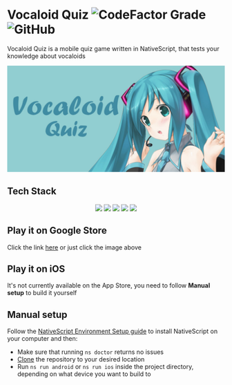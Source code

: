 # Vocaloid Quiz ![CodeFactor Grade](https://img.shields.io/codefactor/grade/github/ThePanToster/vocaloid-quiz?style=flat-square) ![GitHub](https://img.shields.io/github/license/ThePanToster/vocaloid-quiz?style=flat-square)

Vocaloid Quiz is a mobile quiz game written in NativeScript, that tests your knowledge about vocaloids

[![Banner](https://raw.githubusercontent.com/thepantoster/vocaloid-quiz/dev/src/images/banner.jpg)](https://play.google.com/store/apps/details?id=com.thepantoster.mikuquiz)

## Tech Stack

<div align="center"><img width="55" src="https://raw.githubusercontent.com/gilbarbara/logos/master/logos/nativescript.svg"/>   <img width="55" src="https://raw.githubusercontent.com/gilbarbara/logos/master/logos/angular-icon.svg"/>   <img width="55" src="https://raw.githubusercontent.com/gilbarbara/logos/master/logos/typescript-icon.svg"/>   <img width="55" src="https://raw.githubusercontent.com/gilbarbara/logos/master/logos/javascript.svg"/>   <img width="55" src="https://raw.githubusercontent.com/gilbarbara/logos/master/logos/css-3.svg"/></div>

## Play it on Google Store

Click the link [here](https://play.google.com/store/apps/details?id=com.thepantoster.mikuquiz) or just click the image above

## Play it on iOS

It's not currently available on the App Store, you need to follow **Manual setup** to build it yourself

## Manual setup

Follow the [NativeScript Environment Setup guide](https://docs.nativescript.org/environment-setup.html) to install NativeScript on your computer and then:
- Make sure that running `ns doctor` returns no issues
- [Clone](https://docs.github.com/en/repositories/creating-and-managing-repositories/cloning-a-repository) the repository to your desired location
- Run `ns run android` or `ns run ios` inside the project directory, depending on what device you want to build to
